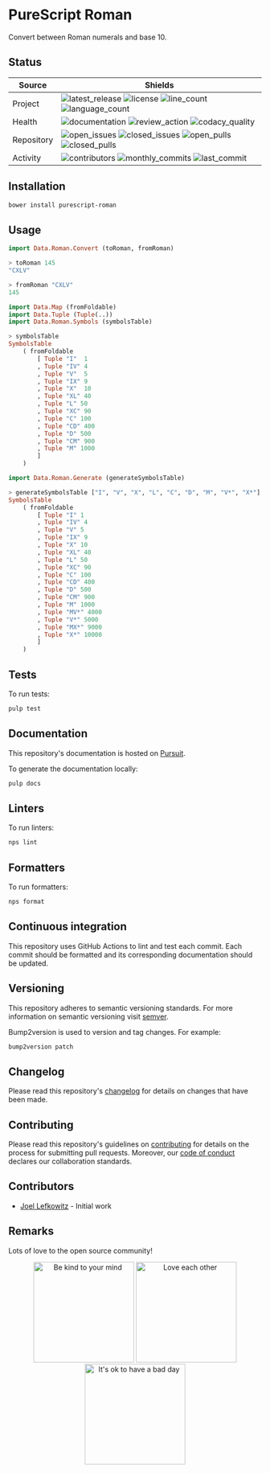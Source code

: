 # PureScript Roman

Convert between Roman numerals and base 10.

## Status

| Source     | Shields                                                       |
| ---------- | ------------------------------------------------------------- |
| Project    | ![latest_release] ![license] ![line_count] ![language_count]  |
| Health     | ![documentation] ![review_action] ![codacy_quality]           |
| Repository | ![open_issues] ![closed_issues] ![open_pulls] ![closed_pulls] |
| Activity   | ![contributors] ![monthly_commits] ![last_commit]             |

## Installation

```bash
bower install purescript-roman
```

## Usage

<!-- spellchecker: disable -->

```purs
import Data.Roman.Convert (toRoman, fromRoman)

> toRoman 145
"CXLV"

> fromRoman "CXLV"
145
```

<!-- spellchecker: enable -->

```purs
import Data.Map (fromFoldable)
import Data.Tuple (Tuple(..))
import Data.Roman.Symbols (symbolsTable)

> symbolsTable
SymbolsTable
    ( fromFoldable
        [ Tuple "I"  1
        , Tuple "IV" 4
        , Tuple "V"  5
        , Tuple "IX" 9
        , Tuple "X"  10
        , Tuple "XL" 40
        , Tuple "L" 50
        , Tuple "XC" 90
        , Tuple "C" 100
        , Tuple "CD" 400
        , Tuple "D" 500
        , Tuple "CM" 900
        , Tuple "M" 1000
        ]
    )
```

```purs
import Data.Roman.Generate (generateSymbolsTable)

> generateSymbolsTable ["I", "V", "X", "L", "C", "D", "M", "V*", "X*"]
SymbolsTable
    ( fromFoldable
        [ Tuple "I" 1
        , Tuple "IV" 4
        , Tuple "V" 5
        , Tuple "IX" 9
        , Tuple "X" 10
        , Tuple "XL" 40
        , Tuple "L" 50
        , Tuple "XC" 90
        , Tuple "C" 100
        , Tuple "CD" 400
        , Tuple "D" 500
        , Tuple "CM" 900
        , Tuple "M" 1000
        , Tuple "MV*" 4000
        , Tuple "V*" 5000
        , Tuple "MX*" 9000
        , Tuple "X*" 10000
        ]
    )
```

## Tests

To run tests:

```bash
pulp test
```

## Documentation

This repository's documentation is hosted on [Pursuit](https://pursuit.purescript.org/packages/purescript-roman).

To generate the documentation locally:

```bash
pulp docs
```

## Linters

To run linters:

```bash
nps lint
```

## Formatters

To run formatters:

```bash
nps format
```

## Continuous integration

This repository uses GitHub Actions to lint and test each commit. Each commit should be formatted and its corresponding documentation should be updated.

## Versioning

This repository adheres to semantic versioning standards. For more information on semantic versioning visit [semver](https://semver.org).

Bump2version is used to version and tag changes. For example:

```bash
bump2version patch
```

## Changelog

Please read this repository's [changelog](CHANGELOG.md) for details on changes that have been made.

## Contributing

Please read this repository's guidelines on [contributing](CONTRIBUTING.md) for details on the process for submitting pull requests. Moreover, our [code of conduct](CODE_OF_CONDUCT.md) declares our collaboration standards.

## Contributors

- [Joel Lefkowitz](https://github.com/joellefkowitz) - Initial work

## Remarks

Lots of love to the open source community!

<p align='center'>
    <img width=200 height=200 src='https://media.giphy.com/media/osAcIGTSyeovPq6Xph/giphy.gif' alt='Be kind to your mind' />
    <img width=200 height=200 src='https://media.giphy.com/media/KEAAbQ5clGWJwuJuZB/giphy.gif' alt='Love each other' />
    <img width=200 height=200 src='https://media.giphy.com/media/WRWykrFkxJA6JJuTvc/giphy.gif' alt="It's ok to have a bad day" />
</p>

[latest_release]: https://img.shields.io/github/v/tag/joellefkowitz/purescript-roman "Latest release"
[license]: https://img.shields.io/github/license/joellefkowitz/purescript-roman "License"
[line_count]: https://img.shields.io/tokei/lines/github/joellefkowitz/purescript-roman "Line count"
[language_count]: https://img.shields.io/github/languages/count/joellefkowitz/purescript-roman "Language count"
[documentation]: https://pursuit.purescript.org/packages/purescript-roman/badge "Documentation"
[review_action]: https://img.shields.io/github/actions/workflow/status/JoelLefkowitz/purescript-roman/review.yml "Review action"
[codacy_quality]: https://img.shields.io/codacy/grade/ec61f81349714facb1a2d53d317c77d6 "Codacy quality"
[open_issues]: https://img.shields.io/github/issues/joellefkowitz/purescript-roman "Open issues"
[closed_issues]: https://img.shields.io/github/issues-closed/joellefkowitz/purescript-roman "Closed issues"
[open_pulls]: https://img.shields.io/github/issues-pr/joellefkowitz/purescript-roman "Open pull requests"
[closed_pulls]: https://img.shields.io/github/issues-pr-closed/joellefkowitz/purescript-roman "Closed pull requests"
[contributors]: https://img.shields.io/github/contributors/joellefkowitz/purescript-roman "Contributors"
[monthly_commits]: https://img.shields.io/github/commit-activity/m/joellefkowitz/purescript-roman "Monthly commits"
[last_commit]: https://img.shields.io/github/last-commit/joellefkowitz/purescript-roman "Last commit"
